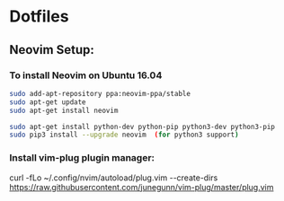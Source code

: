 # Dotfiles

## Neovim Setup:

### To install Neovim on Ubuntu 16.04

```bash
sudo add-apt-repository ppa:neovim-ppa/stable
sudo apt-get update
sudo apt-get install neovim

sudo apt-get install python-dev python-pip python3-dev python3-pip
sudo pip3 install --upgrade neovim  (for python3 support)
```

### Install vim-plug plugin manager:

curl -fLo ~/.config/nvim/autoload/plug.vim --create-dirs https://raw.githubusercontent.com/junegunn/vim-plug/master/plug.vim

